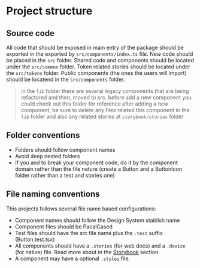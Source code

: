 # Project structure

## Source code

All code that should be exposed in main entry of the package should be exported in the exported by `src/components/index.ts` file.
New code should be placed in the `src` folder.
Shared code and components should be located under the `src/common` folder.
Token related stories should be located under the `src/tokens` folder.
Public components (the ones the users will import) should be locatend in the `src/components` folder.

> in the `lib` folder there are several legacy components that are being refactored and then, moved to src.
> before add a new component you could check out this folder for reference
> after adding a new component, be sure to delete any files related this component in the `lib` folder and also any related stories at `storybook/stories` folder

## Folder conventions

- Folders should follow component names
- Avoid deep nested folders
- If you and to break your component code, do it by the component domain rather than the file nature (create a Button and a ButtonIcon folder rather than a test and stories one)

## File naming conventions

This projects follows several file name based configurations:

- Component names should follow the Design System stablish name
- Component files should be PacalCased
- Test files should have the src file name plus the `.test` suffix (Button.test.tsx)
- All components should have a `.stories` (for web docs) and a `.device` (for native) file. Read more about in the [Storybook]() section.
- A component may have a optional `.styles` file.

